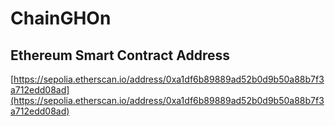 # ChainGHOn

## Ethereum Smart Contract Address

[https://sepolia.etherscan.io/address/0xa1df6b89889ad52b0d9b50a88b7f3a712edd08ad](https://sepolia.etherscan.io/address/0xa1df6b89889ad52b0d9b50a88b7f3a712edd08ad)